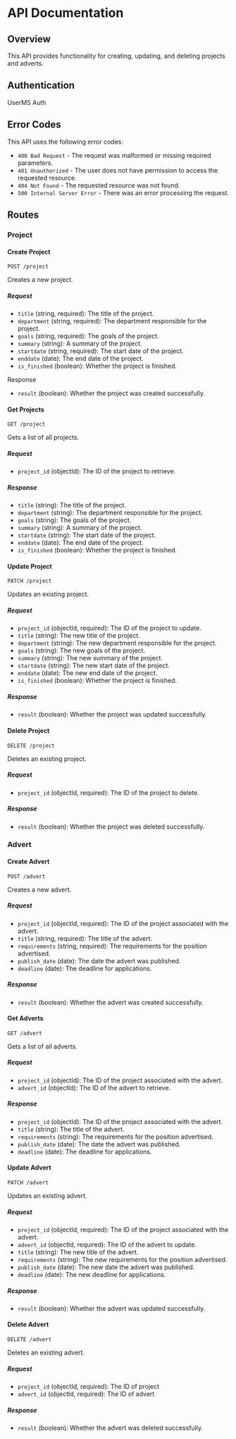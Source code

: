 # API Documentation

## Overview

This API provides functionality for creating, updating, and deleting projects and adverts.

## Authentication

UserMS Auth

## Error Codes

This API uses the following error codes:

- `400 Bad Request` - The request was malformed or missing required parameters.
- `401 Unauthorized` - The user does not have permission to access the requested resource.
- `404 Not Found` - The requested resource was not found.
- `500 Internal Server Error` - There was an error processing the request.

## Routes

### Project

#### Create Project

```
POST /project

```

Creates a new project.

##### Request

- `title` (string, required): The title of the project.
- `department` (string, required): The department responsible for the project.
- `goals` (string, required): The goals of the project.
- `summary` (string): A summary of the project.
- `startdate` (string, required): The start date of the project.
- `enddate` (date): The end date of the project.
- `is_finished` (boolean): Whether the project is finished.

Response

- `result` (boolean): Whether the project was created successfully.

#### Get Projects

```
GET /project

```

Gets a list of all projects.

##### Request

- `project_id` (objectId): The ID of the project to retrieve.

##### Response

- `title` (string): The title of the project.
- `department` (string): The department responsible for the project.
- `goals` (string): The goals of the project.
- `summary` (string): A summary of the project.
- `startdate` (string): The start date of the project.
- `enddate` (date): The end date of the project.
- `is_finished` (boolean): Whether the project is finished.

#### Update Project

```
PATCH /project

```

Updates an existing project.

##### Request

- `project_id` (objectId, required): The ID of the project to update.
- `title` (string): The new title of the project.
- `department` (string): The new department responsible for the project.
- `goals` (string): The new goals of the project.
- `summary` (string): The new summary of the project.
- `startdate` (string): The new start date of the project.
- `enddate` (date): The new end date of the project.
- `is_finished` (boolean): Whether the project is finished.

##### Response

- `result` (boolean): Whether the project was updated successfully.

#### Delete Project

```
DELETE /project

```

Deletes an existing project.

##### Request

- `project_id` (objectId, required): The ID of the project to delete.

##### Response

- `result` (boolean): Whether the project was deleted successfully.

### Advert

#### Create Advert

```
POST /advert

```

Creates a new advert.

##### Request

- `project_id` (objectId, required): The ID of the project associated with the advert.
- `title` (string, required): The title of the advert.
- `requirements` (string, required): The requirements for the position advertised.
- `publish_date` (date): The date the advert was published.
- `deadline` (date): The deadline for applications.

##### Response

- `result` (boolean): Whether the advert was created successfully.

#### Get Adverts

```
GET /advert

```

Gets a list of all adverts.

##### Request

- `project_id` (objectId): The ID of the project associated with the advert.
- `advert_id` (objectId): The ID of the advert to retrieve.

##### Response

- `project_id` (objectId): The ID of the project associated with the advert.
- `title` (string): The title of the advert.
- `requirements` (string): The requirements for the position advertised.
- `publish_date` (date): The date the advert was published.
- `deadline` (date): The deadline for applications.

#### Update Advert

```
PATCH /advert

```

Updates an existing advert.

##### Request

- `project_id` (objectId, required): The ID of the project associated with the advert.
- `advert_id` (objectId, required): The ID of the advert to update.
- `title` (string): The new title of the advert.
- `requirements` (string): The new requirements for the position advertised.
- `publish_date` (date): The new date the advert was published.
- `deadline` (date): The new deadline for applications.

##### Response

- `result` (boolean): Whether the advert was updated successfully.

#### Delete Advert

```
DELETE /advert
```

Deletes an existing advert.

##### Request

- `project_id` (objectId, required): The ID of project
- `advert_id` (objectId, required): The ID of advert

##### Response

- `result` (boolean): Whether the advert was deleted successfully.
